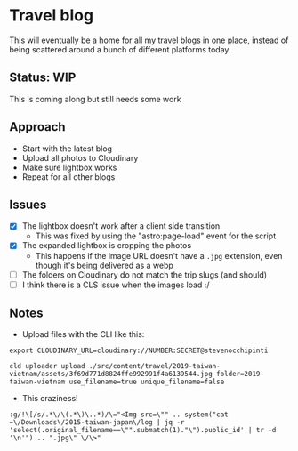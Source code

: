 # Travel blog

This will eventually be a home for all my travel blogs in one place, instead of
being scattered around a bunch of different platforms today.

## Status: WIP

This is coming along but still needs some work

## Approach

- Start with the latest blog
- Upload all photos to Cloudinary
- Make sure lightbox works
- Repeat for all other blogs

## Issues

- [x] The lightbox doesn't work after a client side transition
  - This was fixed by using the "astro:page-load" event for the script
- [x] The expanded lightbox is cropping the photos
  - This happens if the image URL doesn't have a `.jpg` extension, even though it's being delivered as a webp
- [ ] The folders on Cloudinary do not match the trip slugs (and should)
- [ ] I think there is a CLS issue when the images load :/

## Notes

- Upload files with the CLI like this:

```
export CLOUDINARY_URL=cloudinary://NUMBER:SECRET@stevenocchipinti

cld uploader upload ./src/content/travel/2019-taiwan-vietnam/assets/3f69d771d8824ffe992991f4a6139544.jpg folder=2019-taiwan-vietnam use_filename=true unique_filename=false
```

- This craziness!

```
:g/!\[/s/.*\/\(.*\)\..*)/\="<Img src=\"" .. system("cat ~\/Downloads\/2015-taiwan-japan\/log | jq -r 'select(.original_filename==\"".submatch(1)."\").public_id' | tr -d '\n'") .. ".jpg\" \/\>"
```
